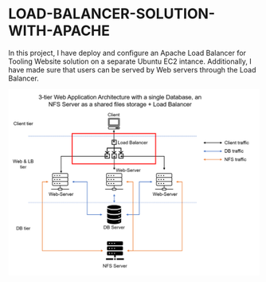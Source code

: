 # LOAD-BALANCER-SOLUTION-WITH-APACHE

In this project, I have deploy and configure an Apache Load Balancer for Tooling Website solution on a separate Ubuntu EC2 intance. Additionally, I have made sure that users can be served by Web servers through the Load Balancer.

![image](./images/a.png)
